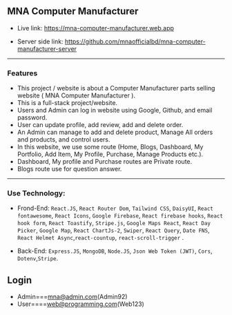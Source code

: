 ## MNA Computer Manufacturer

- Live link: https://mna-computer-manufacturer.web.app

- Server side link: https://github.com/mnaofficialbd/mna-computer-manufacturer-server
<hr />

### Features

- This project / website is about a Computer Manufacturer parts selling website ( MNA Computer Manufacturer ).
- This is a full-stack project/website.
- Users and Admin can log in website using Google, Github, and email password.
- User can update profile, add review, add and delete order.
- An Admin can manage to add and delete product, Manage All orders and products, and control users.
- In this website, we use some route (Home, Blogs, Dashboard, My Portfolio, Add Item, My Profile, Purchase, Manage Products etc.).
- Dashboard, My profile and Purchase routes are Private route.
- Blogs route use for question answer.

<hr />

### Use Technology:

- Frond-End:
  `React.JS`, `React Router Dom`, `Tailwind CSS`, `DaisyUI`, `React fontawesome`, `React Icons`, `Google Firebase`, `React firebase hooks`, `React hook form`, `React Toastify`, `Stripe.js`, `Google Maps React`, `React Day Picker`, `Google Map`, `React ChartJs-2`, `Swiper`, `React Query`, `Date FNS`, `React Helmet Async`,`react-countup`, `react-scroll-trigger` .

- Back-End:
  `Express.JS`, `MongoDB`, `Node.JS`, `Json Web Token (JWT)`, `Cors`, `Dotenv`,`Stripe`.

## Login

- Admin===mna@admin.com(Admin92)
- User====web@programming.com(Web123)
